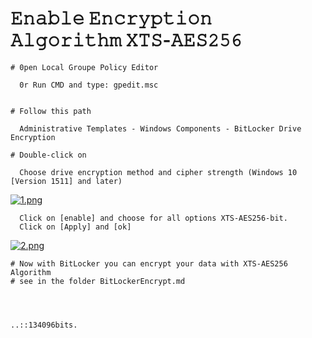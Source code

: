 # 𝙴𝚗𝚊𝚋𝚕𝚎 𝙴𝚗𝚌𝚛𝚢𝚙𝚝𝚒𝚘𝚗 𝙰𝚕𝚐𝚘𝚛𝚒𝚝𝚑𝚖 𝚇𝚃𝚂-𝙰𝙴𝚂𝟸𝟻𝟼

	# 𝟶𝚙𝚎𝚗 𝙻𝚘𝚌𝚊𝚕 𝙶𝚛𝚘𝚞𝚙𝚎 𝙿𝚘𝚕𝚒𝚌𝚢 𝙴𝚍𝚒𝚝𝚘𝚛 
	
	  𝟶𝚛 Run CMD and type: gpedit.msc


	# 𝙵𝚘𝚕𝚕𝚘𝚠 𝚝𝚑𝚒𝚜 𝚙𝚊𝚝𝚑

	  𝙰𝚍𝚖𝚒𝚗𝚒𝚜𝚝𝚛𝚊𝚝𝚒𝚟𝚎 𝚃𝚎𝚖𝚙𝚕𝚊𝚝𝚎𝚜 - 𝚆𝚒𝚗𝚍𝚘𝚠𝚜 𝙲𝚘𝚖𝚙𝚘𝚗𝚎𝚗𝚝𝚜 - 𝙱𝚒𝚝𝙻𝚘𝚌𝚔𝚎𝚛 𝙳𝚛𝚒𝚟𝚎 𝙴𝚗𝚌𝚛𝚢𝚙𝚝𝚒𝚘𝚗  
	
	# 𝙳𝚘𝚞𝚋𝚕𝚎-𝚌𝚕𝚒𝚌𝚔 𝚘𝚗 

	  𝙲𝚑𝚘𝚘𝚜𝚎 𝚍𝚛𝚒𝚟𝚎 𝚎𝚗𝚌𝚛𝚢𝚙𝚝𝚒𝚘𝚗 𝚖𝚎𝚝𝚑𝚘𝚍 𝚊𝚗𝚍 𝚌𝚒𝚙𝚑𝚎𝚛 𝚜𝚝𝚛𝚎𝚗𝚐𝚝𝚑 (𝚆𝚒𝚗𝚍𝚘𝚠𝚜 𝟷𝟶 [𝚅𝚎𝚛𝚜𝚒𝚘𝚗 𝟷𝟻𝟷𝟷] 𝚊𝚗𝚍 𝚕𝚊𝚝𝚎𝚛)	
[![1.png](https://i.postimg.cc/Cx13Nr4x/1.png)](https://postimg.cc/XpR1N8hR)

	  𝙲𝚕𝚒𝚌𝚔 𝚘𝚗 [𝚎𝚗𝚊𝚋𝚕𝚎] 𝚊𝚗𝚍 𝚌𝚑𝚘𝚘𝚜𝚎 𝚏𝚘𝚛 𝚊𝚕𝚕 𝚘𝚙𝚝𝚒𝚘𝚗𝚜 𝚇𝚃𝚂-𝙰𝙴𝚂𝟸𝟻𝟼-𝚋𝚒𝚝.
	  𝙲𝚕𝚒𝚌𝚔 𝚘𝚗 [𝙰𝚙𝚙𝚕𝚢] 𝚊𝚗𝚍 [𝚘𝚔]	
[![2.png](https://i.postimg.cc/fyDF08LZ/2.png)](https://postimg.cc/phckwYz1)

	# Now with BitLocker you can encrypt your data with XTS-AES256 Algorithm
	# see in the folder BitLockerEncrypt.md
	
	


	..::𝟷𝟹𝟺𝟶𝟿𝟼𝚋𝚒𝚝𝚜.
